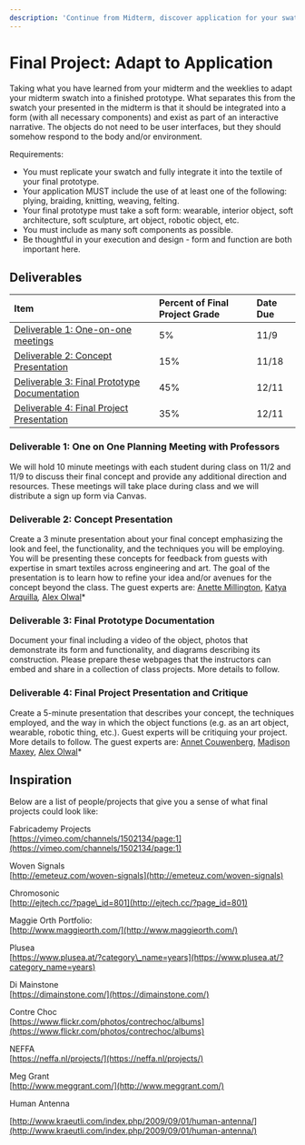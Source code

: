 ```yaml
---
description: 'Continue from Midterm, discover application for your swatches.'
---
```


# Final Project: Adapt to Application

Taking what you have learned from your midterm and the weeklies to adapt your midterm swatch into a finished prototype. What separates this from the swatch your presented in the midterm is that it should be integrated into a form \(with all necessary components\) and exist as part of an interactive narrative. The objects do not need to be user interfaces, but they should somehow respond to the body and/or environment. 

Requirements: 

* You must replicate your swatch and fully integrate it into the textile of your final prototype. 
* Your application MUST include the use of at least one of the following: plying, braiding, knitting, weaving, felting.
* Your final prototype must take a soft form: wearable, interior object, soft architecture, soft sculpture, art object, robotic object, etc. 
* You must include as many soft components as possible. 
* Be thoughtful in your execution and design - form and function are both important here.

## Deliverables

| **Item** | Percent of Final Project Grade | Date Due |
| :--- | :--- | :--- |
| [Deliverable 1: One-on-one meetings](final-project-adapt-to-application.md#deliverable-1-one-on-one-planning-meeting-with-professors) | 5% | 11/9 |
| [Deliverable 2: Concept Presentation](final-project-adapt-to-application.md#deliverable-2-concept-presentation) | 15% | 11/18 |
| [Deliverable 3: Final Prototype Documentation](final-project-adapt-to-application.md#deliverable-3-final-prototype-documentation) | 45% | 12/11 |
| [Deliverable 4: Final Project Presentation](final-project-adapt-to-application.md#deliverable-4-final-project-presentation) | 35% | 12/11 |

### Deliverable 1: One on One Planning Meeting with Professors

We will hold 10 minute meetings with each student during class on 11/2 and 11/9 to discuss their final concept and provide any additional direction and resources. These meetings will take place during class and we will distribute a sign up form via Canvas. 

### Deliverable 2: Concept Presentation

Create a 3 minute presentation about your final concept emphasizing the look and feel, the functionality, and the techniques you will be employing. You will be presenting these concepts for feedback from guests with expertise in smart textiles across engineering and art. The goal of the presentation is to learn how to refine your idea and/or avenues for the concept beyond the class. The guest experts are: [Anette Millington](https://www.anettemillington.com/), [Katya Arquilla](https://www.linkedin.com/in/katya-arquilla-797026101)_,_ [Alex Olwal](http://www.olwal.com/)\*

### Deliverable 3: Final Prototype Documentation

Document your final including a video of the object, photos that demonstrate its form and functionality, and diagrams describing its construction. Please prepare these webpages that the instructors can embed and share in a collection of class projects. More details to follow. 

### Deliverable 4: Final Project Presentation and Critique

Create a 5-minute presentation that describes your concept, the techniques employed, and the way in which the object functions \(e.g. as an art object, wearable, robotic thing, etc.\). Guest experts will be critiquing your project. More details to follow. The guest experts are:  [Annet Couwenberg](http://www.annetcouwenberg.com/), [Madison Maxey](https://www.instructables.com/member/MaddyMaxey/),  [Alex Olwal](http://www.olwal.com/)\*



## Inspiration

Below are a list of people/projects that give you a sense of what final projects could look like: 

Fabricademy Projects  
[https://vimeo.com/channels/1502134/page:1](https://vimeo.com/channels/1502134/page:1)

Woven Signals  
[http://emeteuz.com/woven-signals](http://emeteuz.com/woven-signals)

Chromosonic  
[http://ejtech.cc/?page\_id=801](http://ejtech.cc/?page_id=801)

Maggie Orth Portfolio:  
[http://www.maggieorth.com/](http://www.maggieorth.com/)  
  
Plusea  
[https://www.plusea.at/?category\_name=years](https://www.plusea.at/?category_name=years)  
  
Di Mainstone  
[https://dimainstone.com/](https://dimainstone.com/)  
  
Contre Choc  
[https://www.flickr.com/photos/contrechoc/albums](https://www.flickr.com/photos/contrechoc/albums)  
  
NEFFA  
[https://neffa.nl/projects/](https://neffa.nl/projects/)

Meg Grant  
[http://www.meggrant.com/](http://www.meggrant.com/)

Human Antenna

[http://www.kraeutli.com/index.php/2009/09/01/human-antenna/](http://www.kraeutli.com/index.php/2009/09/01/human-antenna/)

  
  


